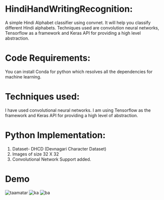 # HindiHandWritingRecognition:
A simple Hindi Alphabet classifier using convnet. It will help you classify different Hindi alphabets. Techniques used are convolution neural networks, Tensorflow as a framework and Keras API for providing a high level abstraction.

# Code Requirements:
You can install Conda for python which resolves all the dependencies for machine learning.

# Techniques used:
I have used convolutional neural networks. I am using Tensorflow as the framework and Keras API for providing a high level of abstraction.

# Python Implementation: 
1. Dataset- DHCD (Devnagari Character Dataset)
2. Images of size 32 X 32
3. Convolutional Network Support added.

# Demo
![taamatar](https://user-images.githubusercontent.com/47086699/69544584-0b85bd00-0fb6-11ea-8cc2-6dee0f60594a.png)
![ka](https://user-images.githubusercontent.com/47086699/69544858-9bc40200-0fb6-11ea-9c33-b6f31f91518c.png)
![ba](https://user-images.githubusercontent.com/47086699/69545009-e9406f00-0fb6-11ea-899c-db5715a7d610.png)
